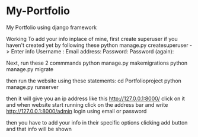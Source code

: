 # My-Portfolio
My Portfolio using django framework 

Working
To add your info inplace of mine, first create superuser if you haven't created yet by following these
python manage.py createsuperuser
-> Enter info
Username : 
Email address:
Password: 
Password (again): 

Next, run these 2 commmands
python manage.py makemigrations
python manage.py migrate

then run the website using these statements:
cd Portfolioproject 
python manage.py runserver

then it will give you an ip address like this  http://127.0.0.1:8000/  click on it and when website start running click on the address bar and write http://127.0.0.1:8000/admin
login using email or password

then you have to add your info in their specific options clicking add button and that info will be shown
